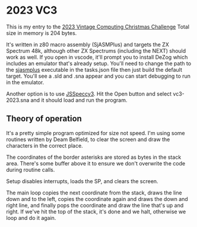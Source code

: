 2023 VC3
========

This is my entry to the [2023 Vintage Computing Christmas Challenge](https://logiker.com/Vintage-Computing-Christmas-Challenge-2023)
Total size in memory is 204 bytes.

It's written in z80 macro assembly (SjASMPlus) and targets the ZX Spectrum 48k, although other ZX Spectrums (including the NEXT) should work as well.
If you open in vscode, it'll prompt you to install DeZog which includes an emulator that's already setup. You'll need to change the path to the [sjasmplus](https://github.com/z00m128/sjasmplus/releases/tag/v1.20.3) executable in the tasks.json file then just build the default target.
You'll see a .sld and .sna appear and you can start debugging to run in the emulator.

Another option is to use [JSSpeccy3](https://jsspeccy.zxdemo.org). Hit the Open button and select vc3-2023.sna and it should load and run the program.

Theory of operation
-------------------
It's a pretty simple program optimized for size not speed. I'm using some routines written by Deam Belfield, to clear the screen and draw the characters in the correct place.

The coordinates of the border asterisks are stored as bytes in the stack area. There's some buffer above it to ensure we don't overwrite the code during routine calls.

Setup disables interrupts, loads the SP, and clears the screen.

The main loop copies the next coordinate from the stack, draws the line down and to the left, copies the coordinate again and draws the down and right line, and finally pops the coordinate and draw the line that's up and right. If we've hit the top of the stack, it's done and we halt, otherwise we loop and do it again.

